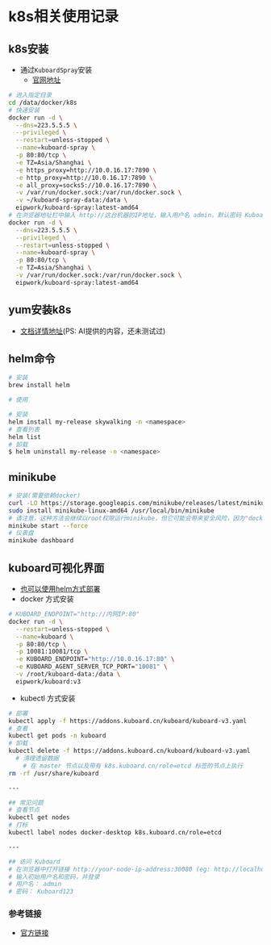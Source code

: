 # k8s相关使用记录

## k8s安装

- 通过`KuboardSpray`安装
  - [官网地址](https://kuboard-spray.cn/)

```bash
# 进入指定目录
cd /data/docker/k8s
# 快速安装
docker run -d \
  --dns=223.5.5.5 \
  --privileged \
  --restart=unless-stopped \
  --name=kuboard-spray \
  -p 80:80/tcp \
  -e TZ=Asia/Shanghai \
  -e https_proxy=http://10.0.16.17:7890 \
  -e http_proxy=http://10.0.16.17:7890 \
  -e all_proxy=socks5://10.0.16.17:7890 \
  -v /var/run/docker.sock:/var/run/docker.sock \
  -v ~/kuboard-spray-data:/data \
  eipwork/kuboard-spray:latest-amd64
# 在浏览器地址栏中输入 http://这台机器的IP地址，输入用户名 admin，默认密码 Kuboard123
docker run -d \
  --dns=223.5.5.5 \
  --privileged \
  --restart=unless-stopped \
  --name=kuboard-spray \
  -p 80:80/tcp \
  -e TZ=Asia/Shanghai \
  -v /var/run/docker.sock:/var/run/docker.sock \
  eipwork/kuboard-spray:latest-amd64
```

## yum安装k8s

- [文档详情地址](./docs/temp/yum安装k8s.md)(PS: AI提供的内容，还未测试过)

## helm命令

```bash
# 安装
brew install helm

# 使用

# 安装
helm install my-release skywalking -n <namespace>
# 查看列表
helm list
# 卸载
$ helm uninstall my-release -n <namespace>
```

## minikube

```bash
# 安装(需要依赖docker)
curl -LO https://storage.googleapis.com/minikube/releases/latest/minikube-linux-amd64
sudo install minikube-linux-amd64 /usr/local/bin/minikube
# 请注意，这种方法会继续以root权限运行minikube，但它可能会带来安全风险，因为"docker"驱动不应该以root权限使用。
minikube start --force
# 仪表盘
minikube dashboard
```

## kuboard可视化界面

- [也可以使用helm方式部署](./kuboard/doc.md)
- docker 方式安装

```bash
# KUBOARD_ENDPOINT="http://内网IP:80"
docker run -d \
  --restart=unless-stopped \
  --name=kuboard \
  -p 80:80/tcp \
  -p 10081:10081/tcp \
  -e KUBOARD_ENDPOINT="http://10.0.16.17:80" \
  -e KUBOARD_AGENT_SERVER_TCP_PORT="10081" \
  -v /root/kuboard-data:/data \
  eipwork/kuboard:v3
```

- kubectl 方式安装

```bash
# 部署
kubectl apply -f https://addons.kuboard.cn/kuboard/kuboard-v3.yaml
# 查看
kubectl get pods -n kuboard
# 卸载
kubectl delete -f https://addons.kuboard.cn/kuboard/kuboard-v3.yaml
  # 清理遗留数据
    # 在 master 节点以及带有 k8s.kuboard.cn/role=etcd 标签的节点上执行
rm -rf /usr/share/kuboard

---

## 常见问题
# 查看节点
kubectl get nodes
# 打标
kubectl label nodes docker-desktop k8s.kuboard.cn/role=etcd

---

## 访问 Kuboard
# 在浏览器中打开链接 http://your-node-ip-address:30080 (eg: http://localhost:30080)
# 输入初始用户名和密码，并登录
# 用户名： admin
# 密码： Kuboard123
```

### 参考链接

- [官方链接](https://kuboard.cn/install/v3/install-in-k8s.html#%E5%AE%89%E8%A3%85)
